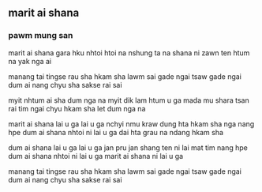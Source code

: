 ## marit ai shana 
### pawm mung san 

marit ai shana gara hku nhtoi htoi na 
nshung ta na shana ni zawn 
ten htum na yak nga ai 

manang tai tingse
rau sha hkam sha lawm sai 
gade ngai tsaw gade ngai dum ai 
nang chyu sha sakse rai sai 

myit nhtum ai sha dum nga na 
myit dik lam htum u ga 
mada mu shara tsan rai tim 
ngai chyu hkam sha let dum nga na 

marit ai shana lai u ga lai u ga
nchyi nmu kraw dung hta hkam sha nga 
nang hpe dum ai shana nhtoi ni lai u ga
dai hta grau na ndang hkam sha 

dum ai shana lai u ga lai u ga 
jan pru jan shang ten ni lai mat tim 
nang hpe dum ai shana nhtoi ni lai u ga 
marit ai shana ni lai u ga


manang tai tingse
rau sha hkam sha lawm sai 
gade ngai tsaw gade ngai dum ai 
nang chyu sha sakse rai sai 

